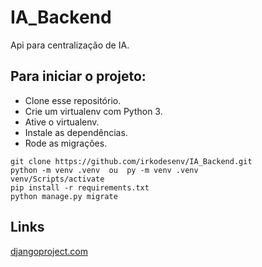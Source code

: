 # IA_Backend
Api para centralização de IA.

## Para iniciar o projeto:

* Clone esse repositório.
* Crie um virtualenv com Python 3.
* Ative o virtualenv.
* Instale as dependências.
* Rode as migrações.


```
git clone https://github.com/irkodesenv/IA_Backend.git
python -m venv .venv  ou  py -m venv .venv
venv/Scripts/activate
pip install -r requirements.txt
python manage.py migrate
```

## Links

[djangoproject.com](https://www.djangoproject.com/start/)


